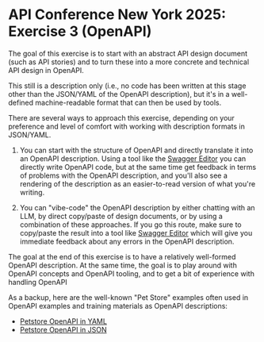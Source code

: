# API Conference New York 2025: Exercise 3 (OpenAPI)

The goal of this exercise is to start with an abstract API design document (such as API stories) and to turn these into a more concrete and technical API design in OpenAPI.

This still is a description only (i.e., no code has been written at this stage other than the JSON/YAML of the OpenAPI description), but it's in a well-defined machine-readable format that can then be used by tools.

There are several ways to approach this exercise, depending on your preference and level of comfort with working with description formats in JSON/YAML.

1. You can start with the structure of OpenAPI and directly translate it into an OpenAPI description. Using a tool like the [Swagger Editor](https://editor-next.swagger.io/) you can directly write OpenAPI code, but at the same time get feedback in terms of problems with the OpenAPI description, and you'll also see a rendering of the description as an easier-to-read version of what you're writing.

2. You can "vibe-code" the OpenAPI description by either chatting with an LLM, by direct copy/paste of design documents, or by using a combination of these approaches. If you go this route, make sure to copy/paste the result into a tool like [Swagger Editor](https://editor-next.swagger.io/) which will give you immediate feedback about any errors in the OpenAPI description.

The goal at the end of this exercise is to have a relatively well-formed OpenAPI description. At the same time, the goal is to play around with OpenAPI concepts and OpenAPI tooling, and to get a bit of experience with handling OpenAPI

As a backup, here are the well-known "Pet Store" examples often used in OpenAPI examples and training materials as OpenAPI descriptions:

- [Petstore OpenAPI in YAML](petstore.openapi.yaml)
- [Petstore OpenAPI in JSON](petstore.openapi.json)
